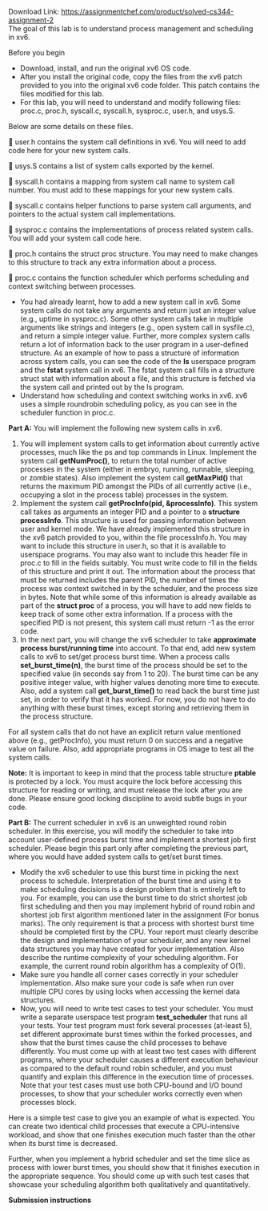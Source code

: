 Download Link: https://assignmentchef.com/product/solved-cs344-assignment-2
<br>
The goal of this lab is to understand process management and scheduling in xv6.

Before you begin

<ul>

 <li>Download, install, and run the original xv6 OS code.</li>

 <li>After you install the original code, copy the files from the xv6 patch provided to you into the original xv6 code folder. This patch contains the files modified for this lab.</li>

 <li>For this lab, you will need to understand and modify following files: proc.c, proc.h, syscall.c, syscall.h, sysproc.c, user.h, and usys.S.</li>

</ul>

Below are some details on these files.

 user.h contains the system call definitions in xv6. You will need to add code here for your new system calls.

 usys.S contains a list of system calls exported by the kernel.

 syscall.h contains a mapping from system call name to system call number. You must add to these mappings for your new system calls.

 syscall.c contains helper functions to parse system call arguments, and pointers to the actual system call implementations.

 sysproc.c contains the implementations of process related system calls. You will add your system call code here.

 proc.h contains the struct proc structure. You may need to make changes to this structure to track any extra information about a process.

 proc.c contains the function scheduler which performs scheduling and context switching between processes.

<ul>

 <li>You had already learnt, how to add a new system call in xv6. Some system calls do not take any arguments and return just an integer value (e.g., uptime in sysproc.c). Some other system calls take in multiple arguments like strings and integers (e.g., open system call in sysfile.c), and return a simple integer value. Further, more complex system calls return a lot of information back to the user program in a user-defined structure. As an example of how to pass a structure of information across system calls, you can see the code of the <strong>ls</strong> userspace program and the <strong>fstat </strong>system call in xv6. The fstat system call fills in a structure struct stat with information about a file, and this structure is fetched via the system call and printed out by the ls program.</li>

 <li>Understand how scheduling and context switching works in xv6. xv6 uses a simple roundrobin scheduling policy, as you can see in the scheduler function in proc.c.</li>

</ul>

<strong>Part A:</strong> You will implement the following new system calls in xv6.

<ol>

 <li>You will implement system calls to get information about currently active processes, much like the ps and top commands in Linux. Implement the system call <strong>getNumProc()</strong>, to return the total number of active processes in the system (either in embryo, running, runnable, sleeping, or zombie states). Also implement the system call <strong>getMaxPid()</strong> that returns the maximum PID amongst the PIDs of all currently active (i.e., occupying a slot in the process table) processes in the system.</li>

 <li>Implement the system call <strong>getProcInfo(pid, &amp;processInfo)</strong>. This system call takes as arguments an integer PID and a pointer to a <strong>structure processInfo</strong>. This structure is used for passing information between user and kernel mode. We have already implemented this structure in the xv6 patch provided to you, within the file processInfo.h. You may want to include this structure in user.h, so that it is available to userspace programs. You may also want to include this header file in proc.c to fill in the fields suitably. You must write code to fill in the fields of this structure and print it out. The information about the process that must be returned includes the parent PID, the number of times the process was context switched in by the scheduler, and the process size in bytes. Note that while some of this information is already available as part of the <strong>struct proc</strong> of a process, you will have to add new fields to keep track of some other extra information. If a process with the specified PID is not present, this system call must return -1 as the error code.</li>

 <li>In the next part, you will change the xv6 scheduler to take <strong>approximate process burst/running time</strong> into account. To that end, add new system calls to xv6 to set/get process burst time. When a process calls <strong>set_burst_time(n)</strong>, the burst time of the process should be set to the specified value (in seconds say from 1 to 20). The burst time can be any positive integer value, with higher values denoting more time to execute. Also, add a system call <strong>get_burst_time()</strong> to read back the burst time just set, in order to verify that it has worked. For now, you do not have to do anything with these burst times, except storing and retrieving them in the process structure.</li>

</ol>

For all system calls that do not have an explicit return value mentioned above (e.g., getProcInfo), you must return 0 on success and a negative value on failure. Also, add appropriate programs in OS image to test all the system calls.

<strong>Note:</strong> It is important to keep in mind that the process table structure <strong>ptable</strong> is protected by a lock. You must acquire the lock before accessing this structure for reading or writing, and must release the lock after you are done. Please ensure good locking discipline to avoid subtle bugs in your code.

<strong>Part B:</strong> The current scheduler in xv6 is an unweighted round robin scheduler. In this exercise, you will modify the scheduler to take into account user-defined process burst time and implement a shortest job first scheduler. Please begin this part only after completing the previous part, where you would have added system calls to get/set burst times.

<ul>

 <li>Modify the xv6 scheduler to use this burst time in picking the next process to schedule. Interpretation of the burst time and using it to make scheduling decisions is a design problem that is entirely left to you. For example, you can use the burst time to do strict shortest job first scheduling and then you may implement hybrid of round robin and shortest job first algorithm mentioned later in the assignment (For bonus marks). The only requirement is that a process with shortest burst time should be completed first by the CPU. Your report must clearly describe the design and implementation of your scheduler, and any new kernel data structures you may have created for your implementation. Also describe the runtime complexity of your scheduling algorithm. For example, the current round robin algorithm has a complexity of O(1).</li>

 <li>Make sure you handle all corner cases correctly in your scheduler implementation. Also make sure your code is safe when run over multiple CPU cores by using locks when accessing the kernel data structures.</li>

 <li>Now, you will need to write test cases to test your scheduler. You must write a separate userspace test program <strong>test_scheduler</strong> that runs all your tests. Your test program must fork several processes (at-least 5), set different approximate burst times within the forked processes, and show that the burst times cause the child processes to behave differently. You must come up with at least two test cases with different programs, where your scheduler causes a different execution behaviour as compared to the default round robin scheduler, and you must quantify and explain this difference in the execution time of processes. Note that your test cases must use both CPU-bound and I/O bound processes, to show that your scheduler works correctly even when processes block.</li>

</ul>

Here is a simple test case to give you an example of what is expected. You can create two identical child processes that execute a CPU-intensive workload, and show that one finishes execution much faster than the other when its burst time is decreased.

Further, when you implement a hybrid scheduler and set the time slice as process with lower burst times, you should show that it finishes execution in the appropriate sequence. You should come up with such test cases that showcase your scheduling algorithm both qualitatively and quantitatively.

<strong>Submission instructions </strong>